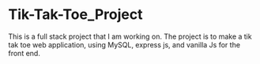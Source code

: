 # Tik-Tak-Toe_Project
This is a full stack project that I am working on. The project is to make a tik tak toe web application, using MySQL, express js, and vanilla Js for the front end.
